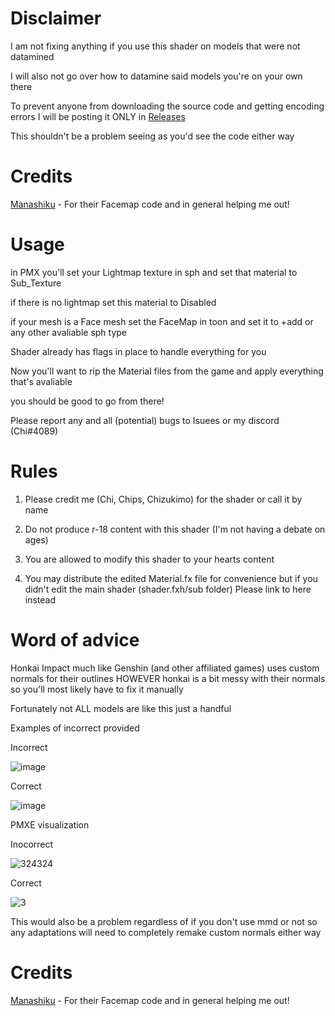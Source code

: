 # Disclaimer

I am not fixing anything if you use this shader on models that were not datamined

I will also not go over how to datamine said models you're on your own there


To prevent anyone from downloading the source code and getting encoding errors I will be posting it ONLY in [Releases](https://github.com/GalacticFairy/HI3-Toon/releases)

This shouldn't be a problem seeing as you'd see the code either way

# Credits
[Manashiku](https://github.com/Manashiku) - For their Facemap code and in general helping me out!

# Usage
in PMX you'll set your Lightmap texture in sph and set that material to Sub_Texture

if there is no lightmap set this material to Disabled

if your mesh is a Face mesh set the FaceMap in toon and set it to +add or any other avaliable sph type

Shader already has flags in place to handle everything for you




Now you'll want to rip the Material files from the game and apply everything that's avaliable 

you should be good to go from there!

Please report any and all (potential) bugs to Isuees or my discord (Chi#4089)

# Rules
1) Please credit me (Chi, Chips, Chizukimo) for the shader or call it by name

2) Do not produce r-18 content with this shader (I'm not having a debate on ages)

3) You are allowed to modify this shader to your hearts content

4) You may distribute the edited Material.fx file for convenience but if you didn't edit the main shader (shader.fxh/sub folder) Please link to here instead

# Word of advice 
Honkai Impact much like Genshin (and other affiliated games) uses custom normals for their outlines HOWEVER honkai is a bit messy with their normals so you'll most likely have to fix it manually

Fortunately not ALL models are like this just a handful

Examples of incorrect provided

Incorrect

![image](https://user-images.githubusercontent.com/105132829/209909457-d6141e8b-cf94-4cb0-af40-344783dc7c78.png)

Correct

![image](https://user-images.githubusercontent.com/105132829/209909868-8adfa670-fa4e-4e87-891e-e1ab00b4fe54.png)


PMXE visualization


Inocorrect

![324324](https://user-images.githubusercontent.com/105132829/209910346-b4e4f250-b0db-4a2f-b383-3cfd5c1f6ce5.png)


Correct

![3](https://user-images.githubusercontent.com/105132829/209910130-ae857e28-30f3-4af4-ae3f-6c268f123e3c.png)


This would also be a problem regardless of if you don't use mmd or not so any adaptations will need to completely remake custom normals either way

# Credits
[Manashiku](https://github.com/Manashiku) - For their Facemap code and in general helping me out!

